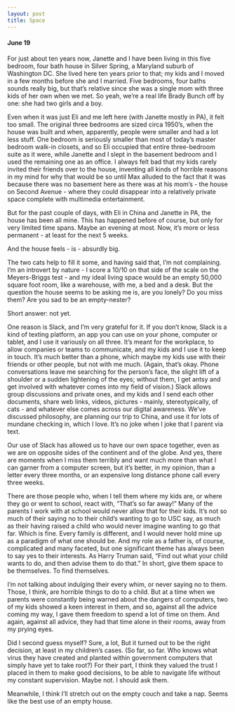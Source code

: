 ```yaml
---
layout: post
title: Space
---
```

#### June 19

For just about ten years now, Janette and I have been living in this five bedroom, four bath house in Silver Spring, a Maryland suburb of Washington DC. She lived here ten years prior to that; my kids and I moved in a few months before she and I married. Five bedrooms, four baths sounds really big, but that’s relative since she was a single mom with three kids of her own when we met. So yeah, we’re a real life Brady Bunch off by one: she had two girls and a boy.

Even when it was just Eli and me left here (with Janette mostly in PA), it felt too small. The original three bedrooms are sized circa 1950’s, when the house was built and when, apparently, people were smaller and had a lot less stuff. One bedroom is seriously smaller than most of today’s master bedroom walk-in closets, and so Eli occupied that entire three-bedroom suite as it were, while Janette and I slept in the basement bedroom and I used the remaining one as an office. I always felt bad that my kids rarely invited their friends over to the house, inventing all kinds of horrible reasons in my mind for why that would be so until Max alluded to the fact that it was because there was no basement here as there was at his mom’s - the house on Second Avenue - where they could disappear into a relatively private space complete with multimedia entertainment. 

But for the past couple of days, with Eli in China and Janette in PA, the house has been all mine. This has happened before of course, but only for very limited time spans. Maybe an evening at most. Now, it’s more or less permanent - at least for the next 5 weeks.

And the house feels - is - absurdly big. 

The two cats help to fill it some, and having said that, I’m not complaining. I’m an introvert by nature - I score a 10/10 on that side of the scale on the Meyers-Briggs test - and my ideal living space would be an empty 50,000 square foot room, like a warehouse, with me, a bed and a desk. But the question the house seems to be asking me is, are you lonely? Do you miss them? Are you sad to be an empty-nester?

Short answer: not yet. 

One reason is Slack, and I’m very grateful for it. If you don’t know, Slack is a kind of texting platform, an app you can use on your phone, computer or tablet, and I use it variously on all three. It’s meant for the workplace, to allow companies or teams to communicate, and my kids and I use it to keep in touch. It’s much better than a phone, which maybe my kids use with their friends or other people, but not with me much. (Again, that’s okay. Phone conversations leave me searching for the person’s face, the slight lift of a shoulder or a sudden lightening of the eyes; without them, I get antsy and get involved with whatever comes into my field of vision.) Slack allows group discussions and private ones, and my kids and I send each other documents, share web links, videos, pictures - mainly, stereotypically, of cats - and whatever else comes across our digital awareness. We’ve discussed philosophy, are planning our trip to China, and use it for lots of mundane checking in, which I love. It’s no joke when I joke that I parent via text.

Our use of Slack has allowed us to have our own space together, even as we are on opposite sides of the continent and of the globe. And yes, there are moments when I miss them terribly and want much more than what I can garner from a computer screen, but it’s better, in my opinion, than a letter every three months, or an expensive long distance phone call every three weeks. 

There are those people who, when I tell them where my kids are, or where they go or went to school, react with, “That’s so far away!” Many of the parents I work with at school would never allow that for their kids. It’s not so much of their saying no to their child’s wanting to go to USC say, as much as their having raised a child who would never imagine wanting to go that far. Which is fine. Every family is different, and I would never hold mine up as a paradigm of what one should be. And my role as a father is, of course, complicated and many faceted, but one significant theme has always been to say yes to their interests. As Harry Truman said, “Find out what your child wants to do, and then advise them to do that.” In short, give them space to be themselves. To find themselves.

I’m not talking about indulging their every whim, or never saying no to them. Those, I think, are horrible things to do to a child. But at a time when we parents were constantly being warned about the dangers of computers, two of my kids showed a keen interest in them, and so, against all the advice coming my way, I gave them freedom to spend a lot of time on them. And again, against all advice, they had that time alone in their rooms, away from my prying eyes.

Did I second guess myself? Sure, a lot, But it turned out to be the right decision, at least in my children’s cases. (So far, so far. Who knows what virus they have created and planted within government computers that simply have yet to take root?) For their part, I think they valued the trust I placed in them to make good decisions, to be able to navigate life without my constant supervision. Maybe not. I should ask them. 

Meanwhile, I think I’ll stretch out on the empty couch and take a nap. Seems like the best use of an empty house. 
